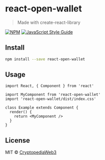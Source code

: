 # react-open-wallet

> Made with create-react-library

[![NPM](https://img.shields.io/npm/v/react-open-wallet.svg)](https://www.npmjs.com/package/react-open-wallet) [![JavaScript Style Guide](https://img.shields.io/badge/code_style-standard-brightgreen.svg)](https://standardjs.com)

## Install

```bash
npm install --save react-open-wallet
```

## Usage

```tsx
import React, { Component } from 'react'

import MyComponent from 'react-open-wallet'
import 'react-open-wallet/dist/index.css'

class Example extends Component {
  render() {
    return <MyComponent />
  }
}
```

## License

MIT © [CryptopediaWeb3](https://github.com/CryptopediaWeb3)
